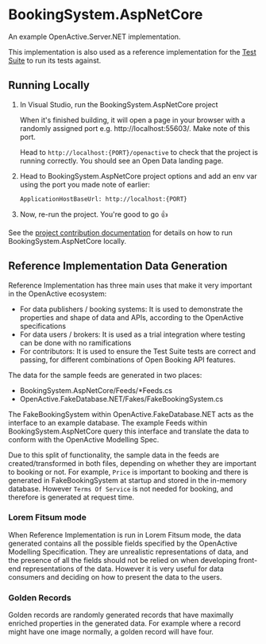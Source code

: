 ﻿# BookingSystem.AspNetCore

An example OpenActive.Server.NET implementation.

This implementation is also used as a reference implementation for the [Test Suite](https://github.com/openactive/openactive-test-suite) to run its tests against.

## Running Locally

1. In Visual Studio, run the BookingSystem.AspNetCore project

    When it's finished building, it will open a page in your browser with a randomly assigned port e.g. http://localhost:55603/. Make note of this port.

    Head to `http://localhost:{PORT}/openactive` to check that the project is running correctly. You should see an Open Data landing page.
2. Head to BookingSystem.AspNetCore project options and add an env var using the port you made note of earlier:

    `ApplicationHostBaseUrl: http://localhost:{PORT}`
3. Now, re-run the project. You're good to go 👍

See the [project contribution documentation](/CONTRIBUTING.md) for details on how to run BookingSystem.AspNetCore locally.

## Reference Implementation Data Generation

Reference Implementation has three main uses that make it very important in the OpenActive ecosystem:
- For data publishers / booking systems: It is used to demonstrate the properties and shape of data and APIs, according to the OpenActive specifications
- For data users / brokers: It is used as a trial integration where testing can be done with no ramifications
- For contributors: It is used to ensure the Test Suite tests are correct and passing, for different combinations of Open Booking API features.

The data for the sample feeds are generated in two places:
- BookingSystem.AspNetCore/Feeds/*Feeds.cs
- OpenActive.FakeDatabase.NET/Fakes/FakeBookingSystem.cs

The FakeBookingSystem within OpenActive.FakeDatabase.NET acts as the interface to an example database.
The example Feeds within BookingSystem.AspNetCore query this interface and translate the data to conform with the OpenActive Modelling Spec.

Due to this split of functionality, the sample data in the feeds are created/transformed in both files, depending on whether they are important to booking
or not. For example, `Price` is important to booking and there is generated in FakeBookingSystem at startup and stored in the in-memory database. However `Terms Of Service` is not
needed for booking, and therefore is generated at request time.

### Lorem Fitsum mode
When Reference Implementation is run in Lorem Fitsum mode, the data generated contains all the possible fields specified by the OpenActive Modelling Specification.
They are unrealistic representations of data, and the presence of all the fields should not be relied on when developing front-end representations of the data.
However it is very useful for data consumers and deciding on how to present the data to the users.

### Golden Records
Golden records are randomly generated records that have maximally enriched properties in the generated data. For example where a record might have one image normally, a golden record will have four.


